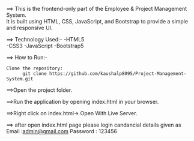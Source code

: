 ==>  This is the frontend-only part of the Employee & Project Management System.  
     It is built using HTML, CSS, JavaScript, and Bootstrap to provide a simple and responsive UI. 

==> Technology Used:-
        -HTML5  
	-CSS3 
	-JavaScript 
	-Bootstrap5 

==> How to Run:-

	Clone the repository:
	      git clone https://github.com/kaushalp8095/Project-Management-System.git

==>Open the project folder.

==>Run the application by opening index.html in your browser.

==>Right click on index.html→ Open With Live Server.

==> after open index.html page please login candancial details given as
    Email :admin@gmail.com
    Password : 123456

